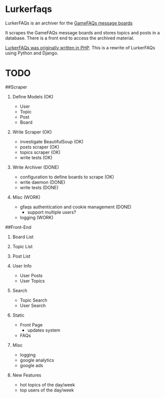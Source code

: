 Lurkerfaqs
==========
LurkerFAQs is an archiver for the [GameFAQs message
boards](http://www.gamefaqs.com/boards)

It scrapes the GameFAQs message boards and stores topics and posts in a
database. There is a front end to access the archived material.

[LurkerFAQs was originally written in PHP](http://www.lurkerfaqs.com). This is a rewrite of LurkerFAQs using
Python and Django.


TODO
====
##Scraper
1. Define Models (OK)
    - User
    - Topic
    - Post
    - Board

2. Write Scraper (OK)
    - investigate BeautifulSoup (OK)
    - posts scraper (OK)
    - topics scraper (OK)
    - write tests (OK)

3. Write Archiver (DONE)
    - configuration to define boards to scrape (OK)
    - write daemon (DONE)
    - write tests (DONE)

4. Misc (WORK)
    - gfaqs authentication and cookie management (DONE)
        - support multiple users?
    - logging (WORK)

##Front-End
1. Board List

2. Topic List

3. Post List

4. User Info
    - User Posts
    - User Topics

5. Search
    - Topic Search
    - User Search

6. Static
    - Front Page
        - updates system
    - FAQs     

7. Misc
    - logging 
    - google analytics
    - google ads

8. New Features
    - hot topics of the day/week
    - top users of the day/week
